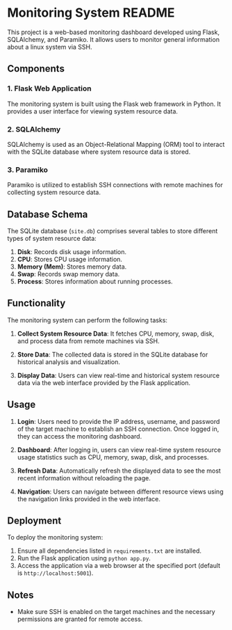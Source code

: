 # Monitoring System README
This project is a web-based monitoring dashboard developed using Flask, SQLAlchemy, and Paramiko.
It allows users to monitor general information about a linux system via SSH.

## Components

### 1. Flask Web Application

The monitoring system is built using the Flask web framework in Python. It provides a user interface for viewing system resource data.

### 2. SQLAlchemy

SQLAlchemy is used as an Object-Relational Mapping (ORM) tool to interact with the SQLite database where system resource data is stored.

### 3. Paramiko

Paramiko is utilized to establish SSH connections with remote machines for collecting system resource data.

## Database Schema

The SQLite database (`site.db`) comprises several tables to store different types of system resource data:

1. **Disk**: Records disk usage information.
2. **CPU**: Stores CPU usage information.
3. **Memory (Mem)**: Stores memory data.
4. **Swap**: Records swap memory data.
5. **Process**: Stores information about running processes.

## Functionality

The monitoring system can perform the following tasks:

1. **Collect System Resource Data**: It fetches CPU, memory, swap, disk, and process data from remote machines via SSH.

2. **Store Data**: The collected data is stored in the SQLite database for historical analysis and visualization.

3. **Display Data**: Users can view real-time and historical system resource data via the web interface provided by the Flask application.

## Usage

1. **Login**: Users need to provide the IP address, username, and password of the target machine to establish an SSH connection. Once logged in, they can access the monitoring dashboard.

2. **Dashboard**: After logging in, users can view real-time system resource usage statistics such as CPU, memory, swap, disk, and processes.

3. **Refresh Data**: Automatically refresh the displayed data to see the most recent information without reloading the page.

4. **Navigation**: Users can navigate between different resource views using the navigation links provided in the web interface.

## Deployment

To deploy the monitoring system:

1. Ensure all dependencies listed in `requirements.txt` are installed.
2. Run the Flask application using `python app.py`.
3. Access the application via a web browser at the specified port (default is `http://localhost:5001`).

## Notes

- Make sure SSH is enabled on the target machines and the necessary permissions are granted for remote access.



